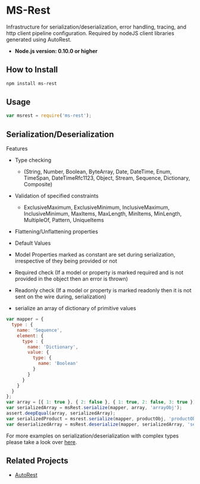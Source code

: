 # MS-Rest

Infrastructure for serialization/deserialization, error handling, tracing, and http client pipeline configuration. Required by nodeJS client libraries generated using AutoRest.

- **Node.js version: 0.10.0 or higher**


## How to Install

```bash
npm install ms-rest
```

## Usage
```javascript
var msrest = require('ms-rest');
```
## Serialization/Deserialization
Features
- Type checking
  - (String, Number, Boolean, ByteArray, Date, DateTime, Enum, TimeSpan, DateTimeRfc1123, Object, Stream, Sequence, Dictionary, Composite)
- Validation of specified constraints
  - ExclusiveMaximum, ExclusiveMinimum, InclusiveMaximum, InclusiveMinimum, MaxItems, MaxLength, MinItems, MinLength, MultipleOf, Pattern, UniqueItems
- Flattening/Unflattening properties
- Default Values
- Model Properties marked as constant are set during serialization, irrespective of they being provided or not
- Required check (If a model or property is marked required and is not provided in the object then an error is thrown)
- Readonly check (If a model or property is marked readonly then it is not sent on the wire during, serialization)

- serialize an array of dictionary of primitive values
```javascript
var mapper = {
  type : {
    name: 'Sequence', 
    element: {
      type : {
        name: 'Dictionary',
        value: {
          type: {
            name: 'Boolean'
          }
        }
      }
    }
  }
};
var array = [{ 1: true }, { 2: false }, { 1: true, 2: false, 3: true }];
var serializedArray = msRest.serialize(mapper, array, 'arrayObj');
assert.deepEqual(array, serializedArray);
var serializedProduct = msrest.serialize(mapper, productObj, 'productObject');
var deserializedArray = msRest.deserialize(mapper, serializedArray, 'serializedArrayObj');
```
For more examples on serialization/deserialization with complex types please take a look over [here](https://github.com/Azure/autorest/blob/master/ClientRuntimes/NodeJS/ms-rest/test/serializationTests.js#L116).

## Related Projects

- [AutoRest](https://github.com/Azure/AutoRest)